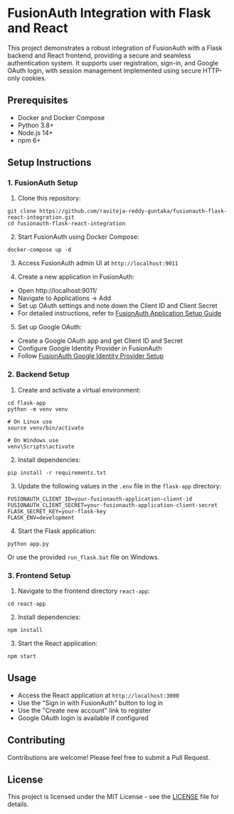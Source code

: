# FusionAuth Integration with Flask and React

This project demonstrates a robust integration of FusionAuth with a Flask backend and React frontend, providing a secure and seamless authentication system. It supports user registration, sign-in, and Google OAuth login, with session management implemented using secure HTTP-only cookies.

## Prerequisites

- Docker and Docker Compose
- Python 3.8+
- Node.js 14+
- npm 6+

## Setup Instructions

### 1. FusionAuth Setup

1. Clone this repository:
```
git clone https://github.com/raviteja-reddy-guntaka/fusionauth-flask-react-integration.git
cd fusionauth-flask-react-integration
```

2. Start FusionAuth using Docker Compose:
```
docker-compose up -d
```
3. Access FusionAuth admin UI at `http://localhost:9011`

4. Create a new application in FusionAuth:
- Open http://localhost:9011/
- Navigate to Applications → Add
- Set up OAuth settings and note down the Client ID and Client Secret
- For detailed instructions, refer to [FusionAuth Application Setup Guide](https://fusionauth.io/docs/get-started/core-concepts/applications)

5. Set up Google OAuth:
- Create a Google OAuth app and get Client ID and Secret
- Configure Google Identity Provider in FusionAuth
- Follow [FusionAuth Google Identity Provider Setup](https://fusionauth.io/docs/lifecycle/authenticate-users/identity-providers/social/google)


### 2. Backend Setup

1. Create and activate a virtual environment:
```
cd flask-app
python -m venv venv

# On Linux use
source venv/bin/activate 

# On Windows use
venv\Scripts\activate
```

2. Install dependencies:
```
pip install -r requirements.txt
```

3. Update the following values in the `.env` file in the `flask-app` directory:
```
FUSIONAUTH_CLIENT_ID=your-fusionauth-application-client-id
FUSIONAUTH_CLIENT_SECRET=your-fusionauth-application-client-secret
FLASK_SECRET_KEY=your-flask-key
FLASK_ENV=development
```

4. Start the Flask application:
```
python app.py
```
Or use the provided `run_flask.bat` file on Windows.

### 3. Frontend Setup

1. Navigate to the frontend directory `react-app`:
```
cd react-app
```

2. Install dependencies:
```
npm install
```

3. Start the React application:
```
npm start
```

## Usage

- Access the React application at `http://localhost:3000`
- Use the "Sign in with FusionAuth" button to log in
- Use the "Create new account" link to register
- Google OAuth login is available if configured


## Contributing

Contributions are welcome! Please feel free to submit a Pull Request.

## License

This project is licensed under the MIT License - see the [LICENSE](LICENSE) file for details.

